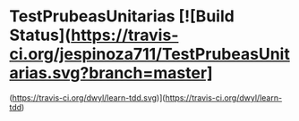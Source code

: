 # TestPrubeasUnitarias  [![Build Status](https://travis-ci.org/jespinoza711/TestPrubeasUnitarias.svg?branch=master]
(https://travis-ci.org/dwyl/learn-tdd.svg)](https://travis-ci.org/dwyl/learn-tdd)
